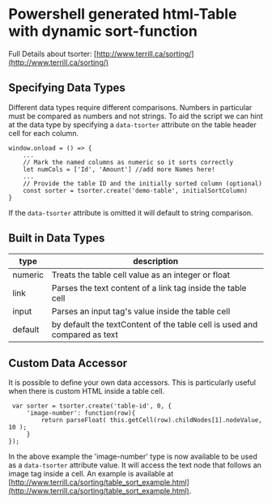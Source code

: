 # Powershell generated html-Table with dynamic sort-function

Full Details about tsorter: 
[http://www.terrill.ca/sorting/](http://www.terrill.ca/sorting/)

## Specifying Data Types

Different data types require different comparisons. Numbers in particular must be compared as numbers and not strings. To aid the script we can hint at the data type by specifying a `data-tsorter` attribute on the table header cell for each column. 

````
window.onload = () => {
    ...
    // Mark the named columns as numeric so it sorts correctly
    let numCols = ['Id', 'Amount'] //add more Names here!
    ...
    // Provide the table ID and the initially sorted column (optional)
    const sorter = tsorter.create('demo-table', initialSortColumn)
}
````

If the `data-tsorter` attribute is omitted it will default to string comparison. 

## Built in Data Types

| type | description  |
|-----|---|
|  numeric  | Treats the table cell value as an integer or float  |
| link | Parses the text content of a link tag inside the table cell |
| input | Parses an input tag's value inside the table cell |
| default | by default the textContent of the table cell is used and compared as text |

## Custom Data Accessor

It is possible to define your own data accessors. This is particularly useful when there is custom HTML inside a table cell. 

```
 var sorter = tsorter.create('table-id', 0, {
     'image-number': function(row){  
         return parseFloat( this.getCell(row).childNodes[1].nodeValue, 10 );
     }
});
```

In the above example the 'image-number' type is now available to be used as a `data-tsorter` attribute value. It will access the text node that follows an image tag inside a cell. An example is available at [http://www.terrill.ca/sorting/table_sort_example.html](http://www.terrill.ca/sorting/table_sort_example.html).
